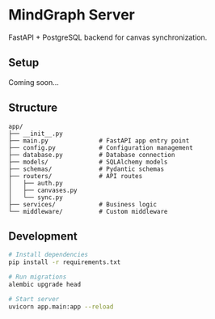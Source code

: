 # MindGraph Server

FastAPI + PostgreSQL backend for canvas synchronization.

## Setup

Coming soon...

## Structure

```
app/
├── __init__.py
├── main.py              # FastAPI app entry point
├── config.py            # Configuration management
├── database.py          # Database connection
├── models/              # SQLAlchemy models
├── schemas/             # Pydantic schemas
├── routers/             # API routes
│   ├── auth.py
│   ├── canvases.py
│   └── sync.py
├── services/            # Business logic
└── middleware/          # Custom middleware
```

## Development

```bash
# Install dependencies
pip install -r requirements.txt

# Run migrations
alembic upgrade head

# Start server
uvicorn app.main:app --reload
```
